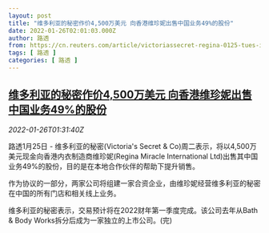 ```yaml
---
layout: post
title: "维多利亚的秘密作价4,500万美元 向香港维珍妮出售中国业务49%的股份"
date: 2022-01-26T02:01:03.000Z
author: 路透
from: https://cn.reuters.com/article/victoriassecret-regina-0125-tues-idCNKBS2K003D
tags: [ 路透 ]
categories: [ 路透 ]
---
```

<!--1643162463000-->
[维多利亚的秘密作价4,500万美元 向香港维珍妮出售中国业务49%的股份](https://cn.reuters.com/article/victoriassecret-regina-0125-tues-idCNKBS2K003D)
------

<div>
<div><i>2022-01-26T01:31:40Z</i></div><p>路透1月25日 - 维多利亚的秘密(Victoria's Secret &amp; Co)周二表示，将以4,500万美元现金向香港内衣制造商维珍妮(Regina Miracle International Ltd)出售其中国业务49%的股份，目的是在本地合作伙伴的帮助下提升销售。</p><p>作为协议的一部分，两家公司将组建一家合资企业，由维珍妮经营维多利亚的秘密在中国的所有门店和相关线上业务。</p><p>维多利亚的秘密表示，交易预计将在2022财年第一季度完成。该公司去年从Bath &amp; Body Works拆分后成为一家独立的上市公司。(完)</p>
</div>
